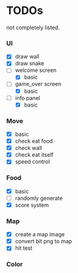 # TODOs

not completely listed.

### UI

- [x] draw wall
- [x] draw snake
- [ ] welcome screen 
  - [x] basic
- [ ] game_over screen 
  - [x] basic
- [ ] info panel
  - [x] basic

### Move

- [x] basic
- [x] check eat food
- [x] check wall
- [x] check eat itself
- [x] speed control

### Food

- [x] basic
- [ ] randomly generate
- [x] score system

### Map

- [x] create a map image
- [x] convert bit png to map
- [x] hit test

### Color